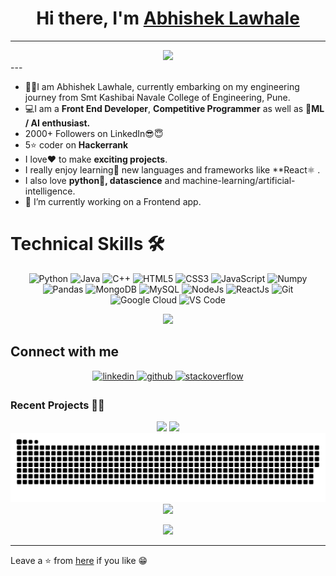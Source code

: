 <h1 align="center">Hi there, I'm <a target="_blank" href="https://abhil2002.netlify.app/">Abhishek Lawhale</a>
<!--  <img src="https://github.com/ABSphreak/ABSphreak/blob/master/gifs/Hi.gif" width="30px"/> -->
</h1>

---
<div align="center">
<img src="https://github-readme-streak-stats.herokuapp.com/?&user=abhil2002"/>
</div>
 ---
 
- 👨‍🎓I am Abhishek Lawhale, currently embarking on my engineering journey from Smt Kashibai Navale College of Engineering, Pune.<br/>
- 💻I am a **Front End Developer**, **Competitive Programmer** as well as 📱**ML / AI enthusiast.**<br/>
- 2000+ Followers on LinkedIn😎😇
- 5⭐ coder on **Hackerrank**<br/>
- I love❤ to make **exciting projects**. <br/>
- I really enjoy learning🚀 new languages and frameworks like **React⚛ .<br/>
- I also love **python🐍, datascience** and machine-learning/artificial-intelligence.<br/>
- 🔭 I’m currently working on a Frontend  app.<br/>
<!-- - 🌱 I’m currently learning to build progressive web apps(PWA's).<br/> -->

<h1>Technical Skills 🛠</h1>

<p align="center"> 
 <img alt="Python" src="https://img.shields.io/badge/python-%2314354C.svg?style=for-the-badge&logo=python&logoColor=white"/>
 <img alt="Java" src="https://img.shields.io/badge/java-%23ED8B00.svg?&style=for-the-badge&logo=java&logoColor=white" />
  <img alt="C++" src="https://img.shields.io/badge/c++-%23ED8B00.svg?&style=for-the-badge&logo=C++&logoColor=red" />
<img alt="HTML5" src="https://img.shields.io/badge/html5-%23E34F26.svg?&style=for-the-badge&logo=html5&logoColor=white" />
 <img alt="CSS3" src="https://img.shields.io/badge/css3-%231572B6.svg?&style=for-the-badge&logo=css3&logoColor=white" />
 <img alt="JavaScript" src="https://img.shields.io/badge/javascript-%23323330.svg?&style=for-the-badge&logo=javascript&logoColor=%23F7DF1E" />
<!-- <img alt="TypeScript" src="https://img.shields.io/badge/-TypeScript-blue?&style=for-the-badge&logo=typescript&logoColor=white" />-->
 <img alt="Numpy" src="https://img.shields.io/badge/Numpy-777BB4?style=for-the-badge&logo=numpy&logoColor=white" />
 <img alt="Pandas" src="https://img.shields.io/badge/Pandas-2C2D72?style=for-the-badge&logo=pandas&logoColor=white" />
 <img alt="MongoDB" src="https://img.shields.io/badge/MongoDB-lightgreen?style=for-the-badge&logo=mongodb&logoColor=4EA94B" />
 <img alt="MySQL" src="https://img.shields.io/badge/MySQL-gray?style=for-the-badge&logo=mysql&logoColor=4EA94B" />
 <img alt="NodeJs" src="https://img.shields.io/badge/Node.js-339933?style=for-the-badge&logo=nodedotjs&logoColor=white" />
    <!--<img alt="npm" src="https://img.shields.io/badge/npm-CB3837?style=for-the-badge&logo=npm&logoColor=white" />-->
    <!--<img alt="Express.js" src="https://img.shields.io/badge/Express.js-000000?style=for-the-badge&logo=express&logoColor=white" />-->
    <!--<img alt="Jupyter" src="https://img.shields.io/badge/Jupyter-F37626.svg?&style=for-the-badge&logo=Jupyter&logoColor=white" />-->
    <img alt="ReactJs" src="https://img.shields.io/badge/React-20232A?style=for-the-badge&logo=react&logoColor=61DAFB" />
    <!-- <img alt="NextJs" src="https://img.shields.io/badge/NextJS-20232A?style=for-the-badge&logo=nextjs&logoColor=black" />
    <img alt="firebase" src="https://img.shields.io/badge/firebase-ffca28?style=for-the-badge&logo=firebase&logoColor=black" />-->
    <img alt="Git" src="https://img.shields.io/badge/Git-F05032?style=for-the-badge&logo=git&logoColor=white" />
    <img alt="Google Cloud" src="https://img.shields.io/badge/Google_Cloud-4285F4?style=for-the-badge&logo=google-cloud&logoColor=white" />
    <img alt="VS Code" src="https://img.shields.io/badge/Visual_Studio_Code-0078D4?style=for-the-badge&logo=visual%20studio%20code&logoColor=white" />
   <!-- <img alt="IntelliJIDEA" src="https://img.shields.io/badge/IntelliJIDEA-000000.svg?style=for-the-badge&logo=intellij-idea&logoColor=white" />-->
</p>

<div align="center">
   <img src="https://github-readme-stats.vercel.app/api?username=abhil2002&show_icons=true&theme=cobalt"></img>
</div>

## Connect with me  
<div align="center">
 <a href="https://www.linkedin.com/in/abhishek-lawhale-21ba2620a/" target="_blank">
<img src=https://img.shields.io/badge/linkedin-%231E77B5.svg?&style=for-the-badge&logo=linkedin&logoColor=white alt=linkedin style="margin-bottom: 5px;" />
</a>
<a href="https://github.com/abhil2002" target="_blank">
<img src=https://img.shields.io/badge/github-%2324292e.svg?&style=for-the-badge&logo=github&logoColor=white alt=github style="margin-bottom: 5px;" />
</a>
<!--<a href="https://twitter.com/Nishant02914093" target="_blank">
<img src=https://img.shields.io/badge/twitter-%2300acee.svg?&style=for-the-badge&logo=twitter&logoColor=white alt=twitter style="margin-bottom: 5px;" />
</a>-->
 
 

<a href="https://stackoverflow.com/users/18834162/21u116-abhishek-l" target="_blank">
<img src=https://img.shields.io/badge/stackoverflow-%23F28032.svg?&style=for-the-badge&logo=stackoverflow&logoColor=white alt=stackoverflow style="margin-bottom: 5px;" />
</a>

<!--<a href="https://www.instagram.com/nishant_bhosale3/" target="_blank">
<img src=https://img.shields.io/badge/instagram-%23000000.svg?&style=for-the-badge&logo=instagram&logoColor=white alt=instagram style="margin-bottom: 5px;" />
</a>-->
</div>

### Recent Projects 👨‍💻

<div align="center">
<img src="https://github-readme-stats.vercel.app/api/pin/?username=abhil2002&repo=E_Commerce_Website&show_icons=true&theme=great-gatsby"> 
<img src="https://github-readme-stats.vercel.app/api/pin/?username=abhil2002&repo=E-Commerce-Website-with-FAQ-Bot&show_icons=true&theme=great-gatsby"> 
<!--<img src="https://github-readme-stats.vercel.app/api/pin/?username=abhil2002&repo=portfolio&show_icons=true&theme=great-gatsby"> 
<img src="https://github-readme-stats.vercel.app/api/pin/?username=abhil2002&repo=MovieApp&show_icons=true&theme=great-gatsby">-->
</div>
 
<div align="center">
<img src="https://github.com/kothariji/kothariji/blob/master/github-user-contribution.svg"></img>
</div>

<div align="center">
<img src="https://img.shields.io/github/followers/abhil2002.svg?style=social&label=Follow"></img>

<img src="https://gpvc.arturio.dev/abhil2002"></img>
</div>

---

Leave a ⭐ from [here](https://github.com/abhil2002/abhil2002) if you like 😁
